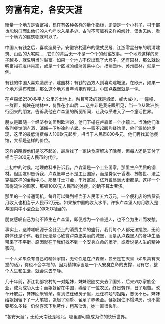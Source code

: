 # 穷富有定，各安天涯

衡量一个地方是否富裕，现在有各种各样的量化指标，即便是一个小村子，村干部也能脱口而出他们的人均年收入是多少。古时不可能有这样的统计，但也无妨，看一个地方的建筑物就可以了。

中国人有钱之后，喜欢造房子。安徽农村遍布的徽式民居、江浙零星分布的明清建筑、山西的大宅院……它们的背后无一不是一个个的创富故事。一个地方这样的房子越多，就说明当时越富。如果一个地方不仅出现了大房子，还有园林，那么就说明富裕程度非常高，或是一个区域的经济贸易中心，扬州园林、苏州园林，就是一例。

有钱的中国人喜欢造房子、建园林；有钱的西方人则喜欢建城堡。在欧洲，如果一个地方遍布城堡，那么这个地方当年肯定辉煌过。小国卢森堡就是一例。

在卢森堡2500多平方公里的土地上，触目可及的就是城堡，或大或小，一幢幢、一群群，掩映在树林中，倚靠在小山后……这并非是我亲眼所见，当一位从欧洲旅行回来的朋友，告诉我他在卢森堡的所见所闻，让我似乎进入了一个童话世界。

朋友是跟随一个经济参访团到欧洲的，他们下榻在卢森堡一个小镇上。当晚他们准备到餐馆喝点酒，消解一下旅途的劳累。在一家不起眼的餐馆里，他们震惊地发现，这里的最低消费每人100欧元起步，相当于人民币800多元。他们再找其他餐馆，大都是这样的价位。

这样的晚餐他们是吃不起的，最后找了一家快食店解决了晚餐，但每人还是支付了相当于300元人民币的代价。

上初中的时候，地理教科书告诉我，卢森堡是一个工业国家，那里生产优质的钢材。但朋友却告诉我，卢森堡早已不是工业国家，而是类似于香港、苏黎世、法兰克福这样的金融中心。那里寸土寸金，千万富翁、亿万富翁满大街都是。这样一个富得流油的国家，那顿1000元人民币的晚餐，的确不算太奢侈。

那里的一个普通司机，每月可以赚到相当于人民币五六万元，一个便利店的售货员月收入也相当于人民币2万元。如果按中国的收入水平，许多卢森堡人的月收入是与国内中小型企业的CEO相当的。

朋友感叹自己为何不降生在卢森堡，即便成为一个普通人，也不会为生计而发愁。

事实上，这种嗟叹源于金钱至上的消费主义的盛行，我们每个人都无法摆脱，无论群体还是个体。我们无法静心欣赏卢森堡美丽的城堡，而是从卢森堡人的奢华生活带来了不平衡。原因就在于我们找不到一个安身立命的场所，或者说是人生的精神家园。

一个人如果没有自己的精神家园，无论你是在卢森堡，甚至是在天堂（如果真有天堂的话），你也不会幸福的。因为精神家园是一个人安身立命的支撑，没有它，整个人生和生活，就会失去宁静。

几十年前，浙江北部农村的一对姐妹，妹妹跟随丈夫去了国外，后来兴办家族企业，成为成功人士；而姐姐留在中国，嫁给了一位农民，终日劳作，日子艰苦。改革开放后，妹妹回来省亲，看到住在破房子里，还在种地的姐姐，悲伤不已。妹妹给姐姐留下了一大笔钱，造起了别墅、留足了养老金。但姐姐住不惯洋房，也不需要那么多钱，仍然喜欢下地劳作，粗茶淡饭，她一直很快乐。

“各安天涯”，无论天南还是地北，哪里都可能成为你的快乐世界。